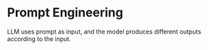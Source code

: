 # Prompt Engineering

LLM uses prompt as input, and the model produces different outputs according to the input.

